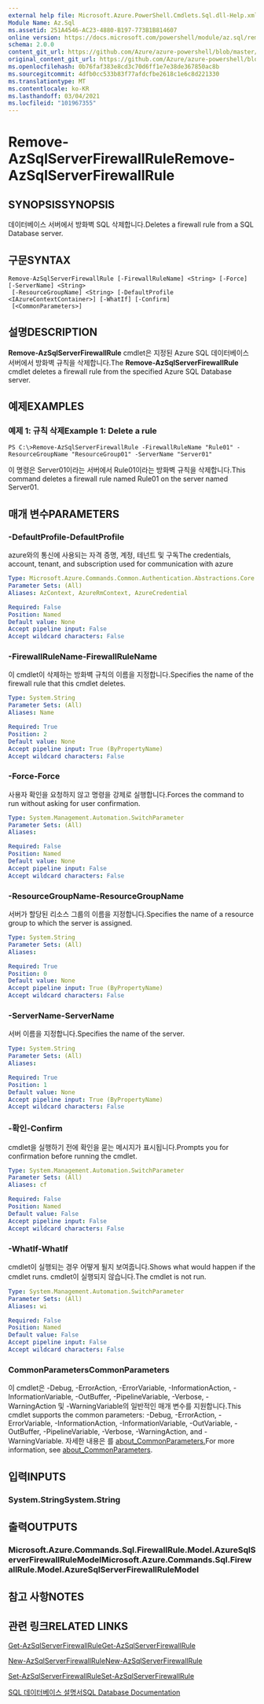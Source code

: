 ```yaml
---
external help file: Microsoft.Azure.PowerShell.Cmdlets.Sql.dll-Help.xml
Module Name: Az.Sql
ms.assetid: 251A4546-AC23-4880-B197-773B1B814607
online version: https://docs.microsoft.com/powershell/module/az.sql/remove-azsqlserverfirewallrule
schema: 2.0.0
content_git_url: https://github.com/Azure/azure-powershell/blob/master/src/Sql/Sql/help/Remove-AzSqlServerFirewallRule.md
original_content_git_url: https://github.com/Azure/azure-powershell/blob/master/src/Sql/Sql/help/Remove-AzSqlServerFirewallRule.md
ms.openlocfilehash: 0b76faf383e8cd3c70d6ff1e7e38de367850ac8b
ms.sourcegitcommit: 4dfb0cc533b83f77afdcfbe2618c1e6c8d221330
ms.translationtype: MT
ms.contentlocale: ko-KR
ms.lasthandoff: 03/04/2021
ms.locfileid: "101967355"
---
```

# <span data-ttu-id="10a60-101">Remove-AzSqlServerFirewallRule</span><span class="sxs-lookup"><span data-stu-id="10a60-101">Remove-AzSqlServerFirewallRule</span></span>

## <span data-ttu-id="10a60-102">SYNOPSIS</span><span class="sxs-lookup"><span data-stu-id="10a60-102">SYNOPSIS</span></span>
<span data-ttu-id="10a60-103">데이터베이스 서버에서 방화벽 SQL 삭제합니다.</span><span class="sxs-lookup"><span data-stu-id="10a60-103">Deletes a firewall rule from a SQL Database server.</span></span>

## <span data-ttu-id="10a60-104">구문</span><span class="sxs-lookup"><span data-stu-id="10a60-104">SYNTAX</span></span>

```
Remove-AzSqlServerFirewallRule [-FirewallRuleName] <String> [-Force] [-ServerName] <String>
 [-ResourceGroupName] <String> [-DefaultProfile <IAzureContextContainer>] [-WhatIf] [-Confirm]
 [<CommonParameters>]
```

## <span data-ttu-id="10a60-105">설명</span><span class="sxs-lookup"><span data-stu-id="10a60-105">DESCRIPTION</span></span>
<span data-ttu-id="10a60-106">**Remove-AzSqlServerFirewallRule** cmdlet은 지정된 Azure SQL 데이터베이스 서버에서 방화벽 규칙을 삭제합니다.</span><span class="sxs-lookup"><span data-stu-id="10a60-106">The **Remove-AzSqlServerFirewallRule** cmdlet deletes a firewall rule from the specified Azure SQL Database server.</span></span>

## <span data-ttu-id="10a60-107">예제</span><span class="sxs-lookup"><span data-stu-id="10a60-107">EXAMPLES</span></span>

### <span data-ttu-id="10a60-108">예제 1: 규칙 삭제</span><span class="sxs-lookup"><span data-stu-id="10a60-108">Example 1: Delete a rule</span></span>
```
PS C:\>Remove-AzSqlServerFirewallRule -FirewallRuleName "Rule01" -ResourceGroupName "ResourceGroup01" -ServerName "Server01"
```

<span data-ttu-id="10a60-109">이 명령은 Server01이라는 서버에서 Rule01이라는 방화벽 규칙을 삭제합니다.</span><span class="sxs-lookup"><span data-stu-id="10a60-109">This command deletes a firewall rule named Rule01 on the server named Server01.</span></span>

## <span data-ttu-id="10a60-110">매개 변수</span><span class="sxs-lookup"><span data-stu-id="10a60-110">PARAMETERS</span></span>

### <span data-ttu-id="10a60-111">-DefaultProfile</span><span class="sxs-lookup"><span data-stu-id="10a60-111">-DefaultProfile</span></span>
<span data-ttu-id="10a60-112">azure와의 통신에 사용되는 자격 증명, 계정, 테넌트 및 구독</span><span class="sxs-lookup"><span data-stu-id="10a60-112">The credentials, account, tenant, and subscription used for communication with azure</span></span>

```yaml
Type: Microsoft.Azure.Commands.Common.Authentication.Abstractions.Core.IAzureContextContainer
Parameter Sets: (All)
Aliases: AzContext, AzureRmContext, AzureCredential

Required: False
Position: Named
Default value: None
Accept pipeline input: False
Accept wildcard characters: False
```

### <span data-ttu-id="10a60-113">-FirewallRuleName</span><span class="sxs-lookup"><span data-stu-id="10a60-113">-FirewallRuleName</span></span>
<span data-ttu-id="10a60-114">이 cmdlet이 삭제하는 방화벽 규칙의 이름을 지정합니다.</span><span class="sxs-lookup"><span data-stu-id="10a60-114">Specifies the name of the firewall rule that this cmdlet deletes.</span></span>

```yaml
Type: System.String
Parameter Sets: (All)
Aliases: Name

Required: True
Position: 2
Default value: None
Accept pipeline input: True (ByPropertyName)
Accept wildcard characters: False
```

### <span data-ttu-id="10a60-115">-Force</span><span class="sxs-lookup"><span data-stu-id="10a60-115">-Force</span></span>
<span data-ttu-id="10a60-116">사용자 확인을 요청하지 않고 명령을 강제로 실행합니다.</span><span class="sxs-lookup"><span data-stu-id="10a60-116">Forces the command to run without asking for user confirmation.</span></span>

```yaml
Type: System.Management.Automation.SwitchParameter
Parameter Sets: (All)
Aliases:

Required: False
Position: Named
Default value: None
Accept pipeline input: False
Accept wildcard characters: False
```

### <span data-ttu-id="10a60-117">-ResourceGroupName</span><span class="sxs-lookup"><span data-stu-id="10a60-117">-ResourceGroupName</span></span>
<span data-ttu-id="10a60-118">서버가 할당된 리소스 그룹의 이름을 지정합니다.</span><span class="sxs-lookup"><span data-stu-id="10a60-118">Specifies the name of a resource group to which the server is assigned.</span></span>

```yaml
Type: System.String
Parameter Sets: (All)
Aliases:

Required: True
Position: 0
Default value: None
Accept pipeline input: True (ByPropertyName)
Accept wildcard characters: False
```

### <span data-ttu-id="10a60-119">-ServerName</span><span class="sxs-lookup"><span data-stu-id="10a60-119">-ServerName</span></span>
<span data-ttu-id="10a60-120">서버 이름을 지정합니다.</span><span class="sxs-lookup"><span data-stu-id="10a60-120">Specifies the name of the server.</span></span>

```yaml
Type: System.String
Parameter Sets: (All)
Aliases:

Required: True
Position: 1
Default value: None
Accept pipeline input: True (ByPropertyName)
Accept wildcard characters: False
```

### <span data-ttu-id="10a60-121">-확인</span><span class="sxs-lookup"><span data-stu-id="10a60-121">-Confirm</span></span>
<span data-ttu-id="10a60-122">cmdlet을 실행하기 전에 확인을 묻는 메시지가 표시됩니다.</span><span class="sxs-lookup"><span data-stu-id="10a60-122">Prompts you for confirmation before running the cmdlet.</span></span>

```yaml
Type: System.Management.Automation.SwitchParameter
Parameter Sets: (All)
Aliases: cf

Required: False
Position: Named
Default value: False
Accept pipeline input: False
Accept wildcard characters: False
```

### <span data-ttu-id="10a60-123">-WhatIf</span><span class="sxs-lookup"><span data-stu-id="10a60-123">-WhatIf</span></span>
<span data-ttu-id="10a60-124">cmdlet이 실행되는 경우 어떻게 될지 보여줍니다.</span><span class="sxs-lookup"><span data-stu-id="10a60-124">Shows what would happen if the cmdlet runs.</span></span>
<span data-ttu-id="10a60-125">cmdlet이 실행되지 않습니다.</span><span class="sxs-lookup"><span data-stu-id="10a60-125">The cmdlet is not run.</span></span>

```yaml
Type: System.Management.Automation.SwitchParameter
Parameter Sets: (All)
Aliases: wi

Required: False
Position: Named
Default value: False
Accept pipeline input: False
Accept wildcard characters: False
```

### <span data-ttu-id="10a60-126">CommonParameters</span><span class="sxs-lookup"><span data-stu-id="10a60-126">CommonParameters</span></span>
<span data-ttu-id="10a60-127">이 cmdlet은 -Debug, -ErrorAction, -ErrorVariable, -InformationAction, -InformationVariable, -OutBuffer, -PipelineVariable, -Verbose, -WarningAction 및 -WarningVariable의 일반적인 매개 변수를 지원합니다.</span><span class="sxs-lookup"><span data-stu-id="10a60-127">This cmdlet supports the common parameters: -Debug, -ErrorAction, -ErrorVariable, -InformationAction, -InformationVariable, -OutVariable, -OutBuffer, -PipelineVariable, -Verbose, -WarningAction, and -WarningVariable.</span></span> <span data-ttu-id="10a60-128">자세한 내용은 를 [about_CommonParameters.](http://go.microsoft.com/fwlink/?LinkID=113216)</span><span class="sxs-lookup"><span data-stu-id="10a60-128">For more information, see [about_CommonParameters](http://go.microsoft.com/fwlink/?LinkID=113216).</span></span>

## <span data-ttu-id="10a60-129">입력</span><span class="sxs-lookup"><span data-stu-id="10a60-129">INPUTS</span></span>

### <span data-ttu-id="10a60-130">System.String</span><span class="sxs-lookup"><span data-stu-id="10a60-130">System.String</span></span>

## <span data-ttu-id="10a60-131">출력</span><span class="sxs-lookup"><span data-stu-id="10a60-131">OUTPUTS</span></span>

### <span data-ttu-id="10a60-132">Microsoft.Azure.Commands.Sql.FirewallRule.Model.AzureSqlServerFirewallRuleModel</span><span class="sxs-lookup"><span data-stu-id="10a60-132">Microsoft.Azure.Commands.Sql.FirewallRule.Model.AzureSqlServerFirewallRuleModel</span></span>

## <span data-ttu-id="10a60-133">참고 사항</span><span class="sxs-lookup"><span data-stu-id="10a60-133">NOTES</span></span>

## <span data-ttu-id="10a60-134">관련 링크</span><span class="sxs-lookup"><span data-stu-id="10a60-134">RELATED LINKS</span></span>

[<span data-ttu-id="10a60-135">Get-AzSqlServerFirewallRule</span><span class="sxs-lookup"><span data-stu-id="10a60-135">Get-AzSqlServerFirewallRule</span></span>](./Get-AzSqlServerFirewallRule.md)

[<span data-ttu-id="10a60-136">New-AzSqlServerFirewallRule</span><span class="sxs-lookup"><span data-stu-id="10a60-136">New-AzSqlServerFirewallRule</span></span>](./New-AzSqlServerFirewallRule.md)

[<span data-ttu-id="10a60-137">Set-AzSqlServerFirewallRule</span><span class="sxs-lookup"><span data-stu-id="10a60-137">Set-AzSqlServerFirewallRule</span></span>](./Set-AzSqlServerFirewallRule.md)

[<span data-ttu-id="10a60-138">SQL 데이터베이스 설명서</span><span class="sxs-lookup"><span data-stu-id="10a60-138">SQL Database Documentation</span></span>](https://docs.microsoft.com/azure/sql-database/)


